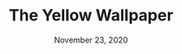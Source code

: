---
layout: project
title: The Yellow Wallpaper
date: November 23, 2020
desc: A piece about a young, mentally ill woman who while trapped in her house, is slowly starting to tear it apart. Based off the short story "The Yellow Wallpaper" by Charlotte Perkins Gilman. This set is for a proscenium or black box style stage.
category: modeling , design
#cta:
  #title: Google Me!
  #url: https://www.google.com/search?q=grace
thumb: /images/portfolio/yellow4.jpg
images:
  - image:
    url: /images/portfolio/yellow1.jpg
    desc: Start of set
  - image:
    url: /images/portfolio/yellow2.jpg
    desc: Broken Set
  - image:
    url: /images/portfolio/yellow3.jpg
    desc: Broken Set
  - image:
    url: /images/portfolio/yellow4.jpg
    desc: Scene with lighting
---